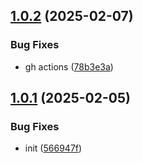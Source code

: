 ## [1.0.2](https://github.com/mzymta/npm-pew-pew/compare/v1.0.1...v1.0.2) (2025-02-07)


### Bug Fixes

* gh actions ([78b3e3a](https://github.com/mzymta/npm-pew-pew/commit/78b3e3a82003613a0ea011854db6b9c59763584b))

## [1.0.1](https://github.com/mzymta/npm-pew-pew/compare/v1.0.0...v1.0.1) (2025-02-05)


### Bug Fixes

* init ([566947f](https://github.com/mzymta/npm-pew-pew/commit/566947faf08ebaf1493551014ae0fb3e18d3e060))
